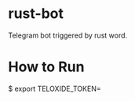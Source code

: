 # rust-bot
Telegram bot triggered by rust word.


# How to Run
$ export TELOXIDE_TOKEN=<Your token here>
